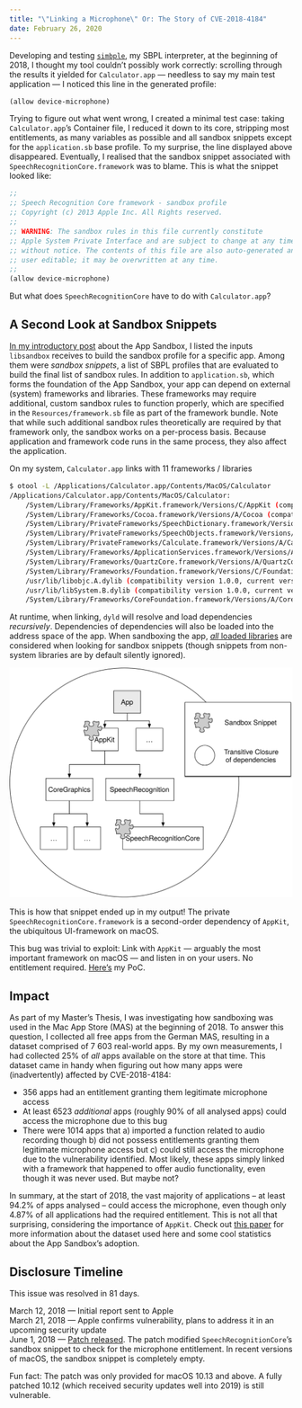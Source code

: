 ```yaml
---
title: "\"Linking a Microphone\" Or: The Story of CVE-2018-4184"
date: February 26, 2020
---
```


Developing and testing [`simbple`](https://github.com/0xbf00/simbple), my SBPL interpreter, at the beginning of 2018, I thought my tool couldn’t possibly work correctly: scrolling through the results it yielded for `Calculator.app` — needless to say my main test application — I noticed this line in the generated profile:

```scheme
(allow device-microphone)
```

Trying to figure out what went wrong, I created a minimal test case: taking `Calculator.app`’s Container file, I reduced it down to its core, stripping most entitlements, as many variables as possible and all sandbox snippets except for the `application.sb` base profile. To my surprise, the line displayed above disappeared. Eventually, I realised that the sandbox snippet associated with `SpeechRecognitionCore.framework` was to blame. This is what the snippet looked like:

```scheme
;;
;; Speech Recognition Core framework - sandbox profile
;; Copyright (c) 2013 Apple Inc. All Rights reserved.
;;
;; WARNING: The sandbox rules in this file currently constitute
;; Apple System Private Interface and are subject to change at any time and
;; without notice. The contents of this file are also auto-generated and not
;; user editable; it may be overwritten at any time.
;;
(allow device-microphone)
```

But what does `SpeechRecognitionCore` have to do with `Calculator.app`?

## A Second Look at Sandbox Snippets
[In my introductory post](/posts/sandbox_tour.html) about the App Sandbox, I listed the inputs `libsandbox` receives to build the sandbox profile for a specific app. Among them were _sandbox snippets_, a list of SBPL profiles that are evaluated to build the final list of sandbox rules. In addition to `application.sb`, which forms the foundation of the App Sandbox, your app can depend on external (system) frameworks and libraries. These frameworks may require additional, custom sandbox rules to function properly, which are specified in the  `Resources/framework.sb` file as part of the framework bundle. Note that while such additional sandbox rules theoretically are required by that framework only, the sandbox works on a per-process basis. Because application and framework code runs in the same process, they also affect the application.

On my system, `Calculator.app` links with 11 frameworks / libraries

```bash
$ otool -L /Applications/Calculator.app/Contents/MacOS/Calculator 
/Applications/Calculator.app/Contents/MacOS/Calculator:
	/System/Library/Frameworks/AppKit.framework/Versions/C/AppKit (compatibility version 45.0.0, current version 1671.40.104)
	/System/Library/Frameworks/Cocoa.framework/Versions/A/Cocoa (compatibility version 1.0.0, current version 23.0.0)
	/System/Library/PrivateFrameworks/SpeechDictionary.framework/Versions/A/SpeechDictionary (compatibility version 1.0.0, current version 1.0.0)
	/System/Library/PrivateFrameworks/SpeechObjects.framework/Versions/A/SpeechObjects (compatibility version 1.0.0, current version 1.0.0)
	/System/Library/PrivateFrameworks/Calculate.framework/Versions/A/Calculate (compatibility version 1.0.0, current version 1.0.0)
	/System/Library/Frameworks/ApplicationServices.framework/Versions/A/ApplicationServices (compatibility version 1.0.0, current version 50.1.0)
	/System/Library/Frameworks/QuartzCore.framework/Versions/A/QuartzCore (compatibility version 1.2.0, current version 1.11.0)
	/System/Library/Frameworks/Foundation.framework/Versions/C/Foundation (compatibility version 300.0.0, current version 1570.13.0)
	/usr/lib/libobjc.A.dylib (compatibility version 1.0.0, current version 228.0.0)
	/usr/lib/libSystem.B.dylib (compatibility version 1.0.0, current version 1252.250.1)
	/System/Library/Frameworks/CoreFoundation.framework/Versions/A/CoreFoundation (compatibility version 150.0.0, current version 1570.13.0)
```

At runtime, when linking, `dyld` will resolve and load dependencies _recursively_. Dependencies of dependencies will also be loaded into the address space of the app. When sandboxing the app, [_all_ loaded  libraries](https://github.com/0xbf00/libsecinit/blob/24962765158a9e0330f2e8732a4738b5c888d2c9/src/libsecinit.c#L207) are considered when looking for sandbox snippets (though snippets from non-system libraries are by default silently ignored).

![Overview: Sandbox Snippets on macOS](/assets/images/sandbox/snippets.svg)

This is how that snippet ended up in my output! The private `SpeechRecognitionCore.framework` is a second-order dependency of `AppKit`, the ubiquitous UI-framework on macOS.

This bug was trivial to exploit: Link with `AppKit` — arguably the most important framework on macOS — and listen in on your users. No entitlement required. [Here’s](https://github.com/0xbf00/pocs/tree/master/CVE-2018-4184) my PoC.

## Impact
As part of my Master’s Thesis, I was investigating how sandboxing was used in the Mac App Store (MAS) at the beginning of 2018. To answer this question, I collected all free apps from the German MAS, resulting in a dataset comprised of 7 603 real-world apps. By my own measurements, I had collected 25% of _all_ apps available on the store at that time. This dataset came in handy when figuring out how many apps were (inadvertently) affected by CVE-2018-4184:

* 356 apps had an entitlement granting them legitimate microphone access
* At least 6523 _additional_ apps (roughly 90% of all analysed apps) could access the microphone due to this bug
* There were 1014 apps that a) imported a function related to audio recording though b) did not possess entitlements granting them legitimate microphone access but c) could still access the microphone due to the vulnerability identified. Most likely, these apps simply linked with a framework that happened to offer audio functionality, even though it was never used. But maybe not?

In summary, at the start of 2018, the vast majority of applications – at least 94.2% of apps analysed – could access the microphone, even though only 4.87% of all applications had the required entitlement. This is not all that surprising, considering the importance of `AppKit`. Check out [this paper](https://svs.informatik.uni-hamburg.de/publications/2019/2019-11-Blochberger-State-of-the-Sandbox.pdf) for more information about the dataset used here and some cool statistics about the App Sandbox’s adoption. 

## Disclosure Timeline
This issue was resolved in 81 days.

March 12, 2018 — Initial report sent to Apple </br>
March 21, 2018 — Apple confirms vulnerability, plans to address it in an upcoming security update </br>
June 1, 2018 — [Patch released](https://support.apple.com/en-us/HT208849). The patch modified `SpeechRecognitionCore`’s sandbox snippet to check for the microphone entitlement. In recent versions of macOS, the sandbox snippet is completely empty.

Fun fact: The patch was only provided for macOS 10.13 and above. A fully patched 10.12 (which received security updates well into 2019) is still vulnerable.